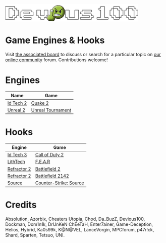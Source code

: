 <img src="/devious100.png" alt="Devious100.com" title="Devious100" width="420" height="55" />

# Game Engines & Hooks

Visit [the associated board](https://devious100.com/forum/base/engines) to discuss or search for a particular topic on [our online community](https://devious100.com) forum. Contributions welcome!

# Engines
| Name | Game |
| ---- | ---- |
| [Id Tech 2](https://github.com/devious100/base/tree/master/engines/id-tech-2) | [Quake 2](https://github.com/devious100/base/tree/master/engines/id-tech-2/quake-2) |
| [Unreal 2](https://github.com/devious100/base/tree/master/engines/unreal-2) | [Unreal Tournament](https://github.com/devious100/base/tree/master/engines/unreal-2/unreal-tournament) |

# Hooks
| Engine | Game |
| ------ | ---- |
| [Id Tech 3](https://github.com/devious100/base/tree/master/engines/id-tech-3) | [Call of Duty 2](https://github.com/devious100/base/tree/master/engines/id-tech-3/call-of-duty-2) |
| [LithTech](https://github.com/devious100/base/tree/master/engines/id-tech-3) | [F.E.A.R](https://github.com/devious100/base/tree/master/engines/id-tech-3/call-of-duty-2) |
| [Refractor 2](https://github.com/devious100/base/tree/master/engines/id-tech-3) | [Battlefield 2](https://github.com/devious100/base/tree/master/engines/id-tech-3/call-of-duty-2) |
| [Refractor 2](https://github.com/devious100/base/tree/master/engines/id-tech-3) | [Battlefield 2142](https://github.com/devious100/base/tree/master/engines/id-tech-3/call-of-duty-2) |
| [Source](https://github.com/devious100/base/tree/master/engines/id-tech-3) | [Counter-Strike: Source](https://github.com/devious100/base/tree/master/engines/id-tech-3/call-of-duty-2) |

# Credits

Absolution, Azorbix, Cheaters Utopia, Chod, Da_BuzZ, Devious100, Dockman, Dom1n1k, DrUnKeN ChEeTaH, Enter7ainer, Game-Deception, Helios, Hybrid, Ka0s99k, K@N@VEL, LanceVorgin, MPCforum, p47r!ck, Shard, Sparten, Tetsuo, UNI.
